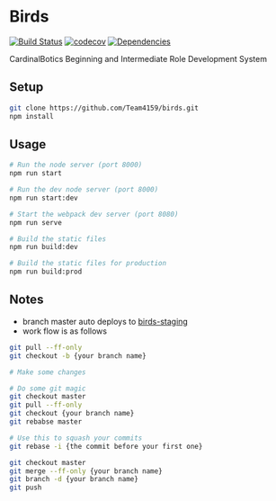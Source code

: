 # Birds
[![Build Status](https://travis-ci.org/Team4159/birds.svg?branch=master)](https://travis-ci.org/Team4159/birds) [![codecov](https://codecov.io/gh/Team4159/birds/branch/master/graph/badge.svg)](https://codecov.io/gh/Team4159/birds)
[![Dependencies](https://david-dm.org/Team4159/birds.svg)](https://david-dm.org/Team4159/birds)

CardinalBotics Beginning and Intermediate Role Development System

## Setup
```bash
git clone https://github.com/Team4159/birds.git
npm install
```

## Usage
```bash
# Run the node server (port 8000)
npm run start

# Run the dev node server (port 8000)
npm run start:dev

# Start the webpack dev server (port 8080)
npm run serve

# Build the static files
npm run build:dev

# Build the static files for production
npm run build:prod
```

## Notes

* branch master auto deploys to [birds-staging](https://birds-staging.herokuapp.com/)
* work flow is as follows
```bash
git pull --ff-only
git checkout -b {your branch name}

# Make some changes

# Do some git magic
git checkout master
git pull --ff-only
git checkout {your branch name}
git rebabse master

# Use this to squash your commits
git rebase -i {the commit before your first one}

git checkout master
git merge --ff-only {your branch name}
git branch -d {your branch name}
git push
```

